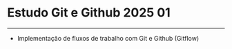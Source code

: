 # Estudo Git e Github 2025 01

_______________________

- Implementação de fluxos de trabalho com Git e Github (Gitflow)
